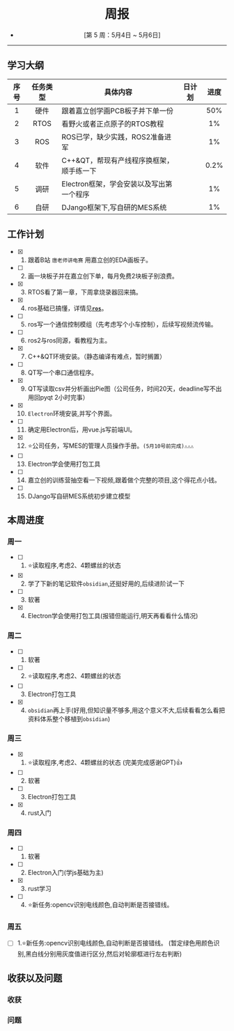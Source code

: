# <center> 周报 
- <center>[第 5 周：5月4日 ~ 5月6日]  

***

## 学习大纲
|序号|任务类型|具体内容|日计划|进度|
|:--:|:-----:|-------|:----:|:--:|
|1 |硬件 |跟着嘉立创学画PCB板子并下单一份 |  | 50% |
|2 |RTOS |看野火或者正点原子的RTOS教程 |  | 1% | 
|3 |ROS |ROS已学，缺少实践，ROS2准备进军 |  | 1% |
|4 |软件 |C++&QT，帮现有产线程序换框架，顺手练一下 |  | 0.2% |
|5 |调研 |Electron框架，学会安装以及写出第一个程序 |  | 1% | 
|6 |自研 |DJango框架下,写自研的MES系统| |1%|

## 工作计划

- [x] 1. 跟着B站 `唐老师讲电赛` 用嘉立创的EDA画板子。
- [ ] 2. 画一块板子并在嘉立创下单，每月免费2块板子别浪费。
- [x] 3. RTOS看了第一章，下周拿烧录器回来搞。
- [x] 4. ros基础已搞懂，详情见[**`ros`**](/ROS%E6%9C%BA%E5%99%A8%E4%BA%BA/ROS.md)。
- [ ] 5. ros写一个通信控制模组（先考虑写个小车控制），后续写视频流传输。
- [ ] 6. ros2与ros同源，看教程为主。
- [x] 7. C++&QT环境安装。（静态编译有难点，暂时搁置）
- [ ] 8. QT写一个串口通信程序。
- [x] 9. QT写读取csv并分析画出Pie图（公司任务，时间20天，deadline写不出用回pyqt 2小时完事）
- [x] 10. `Electron`环境安装,并写个界面。
- [ ] 11. 确定用Electron后，用vue.js写前端UI。
- [x] 12. ⭐公司任务，写MES的管理人员操作手册。`(5月10号前完成)⚠️⚠️⚠️`
- [ ] 13. Electron学会使用打包工具
- [ ] 14. 嘉立创的训练营抽空看一下视频,跟着做个完整的项目,这个得花点小钱。
- [ ] 15. DJango写自研MES系统初步建立模型

## 本周进度

### 周一
- [ ] 1. ⭐读取程序,考虑2、4颗螺丝的状态
- [x] 2. 学了下新的笔记软件`obsidian`,还挺好用的,后续进阶试一下
- [ ] 3. 软著
- [x] 4. Electron学会使用打包工具(报错但能运行,明天再看看什么情况)

### 周二
- [ ] 1. 软著
- [ ] 2. ⭐读取程序,考虑2、4颗螺丝的状态
- [ ] 3. Electron打包工具
- [x] 4. `obsidian`再上手(好用,但知识量不够多,用这个意义不大,后续看看怎么看把资料体系整个移植到`obsidian`)

### 周三
- [x] 1. ⭐读取程序,考虑2、4颗螺丝的状态 (完美完成感谢GPT)👍
- [ ] 2. 软著
- [ ] 3. Electron打包工具
- [x] 4. rust入门

### 周四
- [ ] 1. 软著
- [ ] 2. Electron入门(学js基础为主)
- [x] 3. rust学习
- [ ] 4. ⭐新任务:opencv识别电线颜色,自动判断是否接错线。

### 周五
- [ ] 1.⭐新任务:opencv识别电线颜色,自动判断是否接错线。
  (暂定绿色用颜色识别,黑白线分别用灰度值进行区分,然后对轮廓框进行左右判断)

## 收获以及问题
### 收获


### 问题
